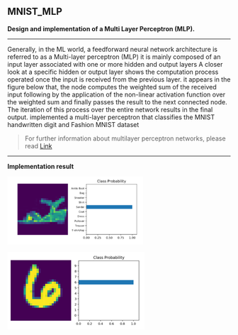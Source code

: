 ## MNIST_MLP
**Design and implementation of a Multi Layer Perceptron (MLP).**

---

Generally, in the ML world, a feedforward neural network architecture is referred to as a Multi-layer perceptron (MLP) it is mainly composed of an input layer associated with one or more hidden and output layers
A closer look at a specific hidden or output layer shows the computation process operated once the input is received from the previous layer. it appears in the figure below that, the node computes the weighted sum of the received input following by the application of the non-linear activation function over the weighted sum and finally passes the result to the next connected node. The iteration of this process over the entire network results in the final output. implemented a multi-layer perceptron that classifies the MNIST handwritten digit and Fashion MNIST dataset
>For further information about multilayer perceptron networks, please read [Link](http://https://en.wikipedia.org/wiki/Multilayer_perceptron "Perceptron Network")

---

**Implementation result**

![plot](FashionMNIST\result.png)

![plot](MNIST\2.PNG)



